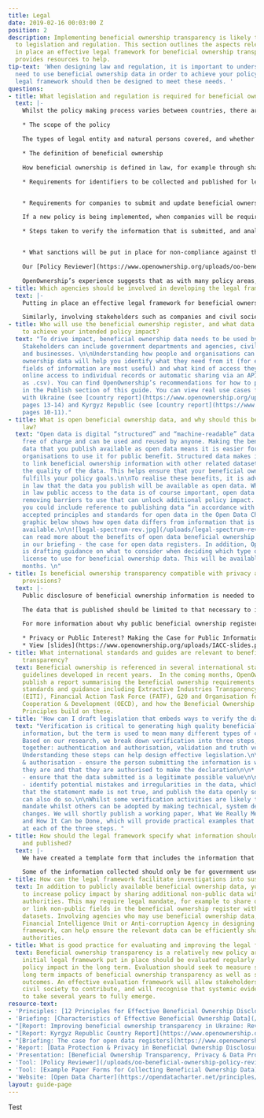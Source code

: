 ```yaml
---
title: Legal
date: 2019-02-16 00:03:00 Z
position: 2
description: Implementing beneficial ownership transparency is likely to require changes
  to legislation and regulation. This section outlines the aspects relevant to putting
  in place an effective legal framework for beneficial ownership transparency, and
  provides resources to help.
tip-text: 'When designing law and regulation, it is important to understand how people
  need to use beneficial ownership data in order to achieve your policy impact. The
  legal framework should then be designed to meet these needs. '
questions:
- title: What legislation and regulation is required for beneficial ownership transparency
  text: |-
    Whilst the policy making process varies between countries, there are a number of aspects that need to be considered when designing a legal framework for beneficial ownership transparency. These are:

    * The scope of the policy

    The types of legal entity and natural persons covered, and whether information about Politically Exposed Persons is to be collected.

    * The definition of beneficial ownership

    How beneficial ownership is defined in law, for example through shareholdings, voting rights and rights to appoint/remove directors; the granularity of beneficial ownership interests that need to be declared, and whether thresholds or banding are to be used; where beneficial ownership is exerted indirectly, the extent to which ownership chains are described.

    * Requirements for identifiers to be collected and published for legal entities and natural persons


    * Requirements for companies to submit and update beneficial ownership information.

    If a new policy is being implemented, when companies will be required to submit beneficial ownership information; whether historical data will be kept and published.

    * Steps taken to verify the information that is submitted, and analyse submissions to identify suspicious entries for investigation.


    * What sanctions will be put in place for non-compliance against the beneficial owner and/or legal entity for failing to declare, or declaring false information.

    Our [Policy Reviewer](https://www.openownership.org/uploads/oo-beneficial-ownership-policy-reviewer.pdf) tool works through each of these areas in turn, and helps implementers to identify specific decision points around what data is to be collected and what is to be published, and helps identify the legal changes necessary to achieve this. The [Policy Reviewer](https://www.openownership.org/uploads/oo-beneficial-ownership-policy-reviewer.pdf) does not prescribe a particular policy approach, but is designed to help implementers to explore the relevant areas. For OpenOwnership’s recommendations of good practice, please see our briefing on [Characteristics of Effective Beneficial Ownership Data](https://www.openownership.org/uploads/oo-characteristics-effective-bo-data.pdf), and other content throughout this guide.

    OpenOwnership’s experience suggests that as with many policy areas, once an initial beneficial ownership transparency policy is in place, further changes to legislation or regulation may be needed to refine it and improve effectiveness over time.
- title: Which agencies should be involved in developing the legal framework?
  text: |-
    Putting in place an effective legal framework for beneficial ownership transparency may require involvement from a number of government departments/agencies and non-government agencies. Whilst a single agency (e.g. Ministry of Justice) should lead the legal reforms, involving other departments such as the Ministry of Finance, Financial Intelligence Unit, or Mining Licence Agency will help ensure that your legal framework responds to policy needs.

    Similarly, involving stakeholders such as companies and civil society in developing the legal framework will help ensure that your legal framework is workable in practice, and that a community of people are able to use the data to achieve your intended policy impact.
- title: Who will use the beneficial ownership register, and what data do they need
    to achieve your intended policy impact?
  text: "To drive impact, beneficial ownership data needs to be used by stakeholders.
    Stakeholders can include government departments and agencies, civil society, journalists
    and businesses. \n\nUnderstanding how people and organisations can use beneficial
    ownership data will help you identify what they need from it (for example, which
    fields of information are most useful) and what kind of access they need (e.g.
    online access to individual records or automatic sharing via an API or bulk download
    as .csv). You can find OpenOwnership’s recommendations for how to publish data
    in the Publish section of this guide. You can view real use cases from our work
    with Ukraine (see [country report](https://www.openownership.org/uploads/opo-ukraine-report.pdf),
    pages 13-14) and Kyrgyz Republic (see [country report](https://www.openownership.org/uploads/opo-kyrgyz-republic-scoping-report.pdf),
    pages 10-11)."
- title: What is open beneficial ownership data, and why should this be included in
    law?
  text: "Open data is digital “structured” and “machine-readable” data that is available
    free of charge and can be used and reused by anyone. Making the beneficial ownership
    data that you publish available as open data means it is easier for people and
    organisations to use it for public benefit. Structured data makes is possible
    to link beneficial ownership information with other related datasets and improves
    the quality of the data. This helps ensure that your beneficial ownership register
    fulfills your policy goals.\n\nTo realise these benefits, it is advisable to enshrine
    in law that the data you publish will be available as open data. Whilst enshrining
    in law public access to the data is of course important, open data goes further,
    removing barriers to use that can unlock additional policy impact. For example,
    you could include reference to publishing data “in accordance with the globally
    accepted principles and standards for open data in the Open Data Charter”.\n\nThe
    graphic below shows how open data differs from information that is simply publicly
    available.\n\n![legal-spectrum-rev.jpg](/uploads/legal-spectrum-rev.jpg)\n\nYou
    can read more about the benefits of open data beneficial ownership information
    in our briefing - the case for open data registers. In addition, OpenOwnership
    is drafting guidance on what to consider when deciding which type of open data
    license to use for beneficial ownership data. This will be available in the coming
    months. \n"
- title: Is beneficial ownership transparency compatible with privacy and data protection
    provisions?
  text: |-
    Public disclosure of beneficial ownership information is needed to achieve legitimate policy goals and as such, is generally compatible with data protection provisions. However, because beneficial ownership data includes information about people, governments need to ensure that their beneficial ownership register operates within relevant data protection and privacy laws.

    The data that is published should be limited to that necessary to identify beneficial owners of companies, and be proportionate to any potential harms. Further information on how this looks in practice can be found in the Systems section of this guide.

    For more information about why public beneficial ownership registers are compatible with privacy and data protection law, and how to protect people from potential harms, see the following resources:

    * Privacy or Public Interest? Making the Case for Public Information on Company Ownership - OpenOwnership, The Engine Room & BTeam ([Executive Summary](https://www.openownership.org/uploads/privacy-report-summary.pdf) or full report)
    * View [slides](https://www.openownership.org/uploads/IACC-slides.pdf) from The Engine Room’s presentation Beneficial Ownership Transparency, Privacy & Data Protection, given at International Anti-Corruption Conference 2018.
- title: What international standards and guides are relevant to beneficial ownership
    transparency?
  text: Beneficial ownership is referenced in several international standards and
    guidelines developed in recent years.  In the coming months, OpenOwnership will
    publish a report summarising the beneficial ownership requirements of international
    standards and guidance including Extractive Industries Transparency Initiative
    (EITI), Financial Action Task Force (FATF), G20 and Organisation for Economic
    Cooperation & Development (OECD), and how the Beneficial Ownership Disclosure
    Principles build on these.
- title: 'How can I draft legislation that embeds ways to verify the data? '
  text: "Verification is critical to generating high quality beneficial ownership
    information, but the term is used to mean many different types of checks and processes.
    Based on our research, we break down verification into three steps, to be taken
    together: authentication and authorisation, validation and truth verification.
    Understanding these steps can help design effective legislation.\n\n* Authentication
    & authorisation - ensure the person submitting the information is who they say
    they are and that they are authorised to make the declaration\n\n* Validation
    - ensure that the data submitted is a legitimate possible value\n\n* “Truth” verification
    - identify potential mistakes and irregularities in the data, which may indicate
    that the statement made is not true, and publish the data openly so that others
    can also do so.\n\nWhilst some verification activities are likely to require legal
    mandate whilst others can be adopted by making technical, system design or workflow
    changes. We will shortly publish a working paper, What We Really Mean by Verification
    and How It Can be Done, which will provide practical examples that can be applied
    at each of the three steps. "
- title: How should the legal framework specify what information should be collected
    and published?
  text: |-
    We have created a template form that includes the information that we believe companies should complete when declaring their beneficial ownership to a national register. This form can be adapted to collect information using paper forms, or it can be transferred to an electronic system (see Systems section).

    Some of the information collected should only be for government use and should not be published (for example, a taxpayer number to check identification). Other information should be published openly (for example, name of the beneficial owner). However, there is no one-size-fits-all approach to beneficial ownership transparency and the information you collect will depend on the intended policy impact and wider legal framework.
- title: How can the legal framework facilitate investigations into suspicious activity?
  text: In addition to publicly available beneficial ownership data, you may be able
    to increase policy impact by sharing additional non-public data with investigating
    authorities. This may require legal mandate, for example to share data automatically
    or link non-public fields in the beneficial ownership register with other government
    datasets. Involving agencies who may use beneficial ownership data, such as the
    Financial Intelligence Unit or Anti-corruption Agency in designing your legal
    framework, can help ensure the relevant data can be efficiently shared with investigating
    authorities.
- title: What is good practice for evaluating and improving the legal framework?
  text: Beneficial ownership transparency is a relatively new policy area, and the
    initial legal framework put in place should be evaluated regularly to maximise
    policy impact in the long term. Evaluation should seek to measure systemic and
    long term impacts of beneficial ownership transparency as well as shorter term
    outcomes. An effective evaluation framework will allow stakeholders including
    civil society to contribute, and will recognise that systemic evidence is likely
    to take several years to fully emerge.
resource-text:
- 'Principles: [12 Principles for Effective Beneficial Ownership Disclosure](/principles/)'
- 'Briefing: [Characteristics of Effective Beneficial Ownership Data](/uploads/oo-characteristics-effective-bo-data.pdf)'
- "[Report: Improving beneficial ownership transparency in Ukraine: Review & Recommendations](https://www.openownership.org/uploads/opo-ukraine-report.pdf)"
- "[Report: Kyrgyz Republic Country Report](https://www.openownership.org/uploads/opo-kyrgyz-republic-scoping-report.pdf)"
- "[Briefing: The case for open data registers](https://www.openownership.org/uploads/briefing-on-beneficial-ownership-as-open-data.pdf)"
- 'Report: [Data Protection & Privacy in Beneficial Ownership Disclosure](https://www.openownership.org/uploads/oo-data-protection-and-privacy.pdf)'
- 'Presentation: [Beneficial Ownership Transparency, Privacy & Data Protection](https://www.openownership.org/uploads/IACC-slides.pdf)'
- 'Tool: [Policy Reviewer](/uploads/oo-beneficial-ownership-policy-reviewer.pdf)'
- 'Tool: [Example Paper Forms for Collecting Beneficial Ownership Data](/uploads/oo-example-paper-forms.pdf)'
- 'Website: [Open Data Charter](https://opendatacharter.net/principles/)'
layout: guide-page
---
```


Test

